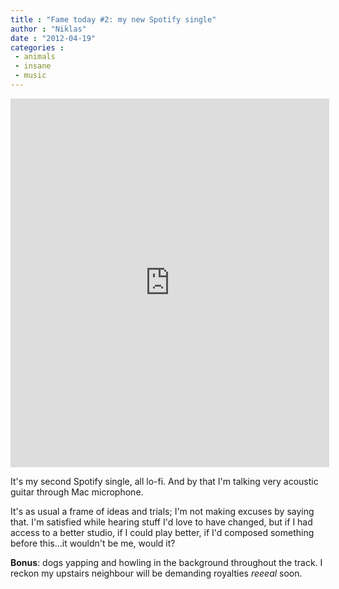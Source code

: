 ```yaml
---
title : "Fame today #2: my new Spotify single"
author : "Niklas"
date : "2012-04-19"
categories : 
 - animals
 - insane
 - music
---
```


<iframe src="https://embed.spotify.com/?uri=spotify:track:1TYzNufu8b0P93BpVbWdkz" width="510" height="590" frameborder="0" allowtransparency="true"></iframe>

It's my second Spotify single, all lo-fi. And by that I'm talking very acoustic guitar through Mac microphone.

It's as usual a frame of ideas and trials; I'm not making excuses by saying that. I'm satisfied while hearing stuff I'd love to have changed, but if I had access to a better studio, if I could play better, if I'd composed something before this...it wouldn't be me, would it?

**Bonus**: dogs yapping and howling in the background throughout the track. I reckon my upstairs neighbour will be demanding royalties _reeeal_ soon.
